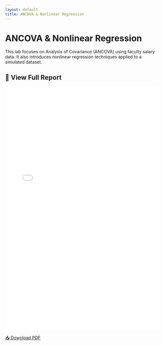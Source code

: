 ```yaml
---
layout: default
title: ANCOVA & Nonlinear Regression
---
```


# ANCOVA & Nonlinear Regression

This lab focuses on Analysis of Covariance (ANCOVA) using faculty salary data. It also introduces nonlinear regression techniques applied to a simulated dataset.

## 📄 View Full Report


<iframe src="/pdfs/DSA8020_RLab5.pdf" width="100%" height="800px" style="border: none;"></iframe>

[📥 Download PDF](/pdfs/DSA8020_RLab5.pdf)
